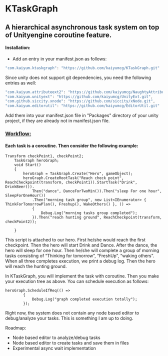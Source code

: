# **KTaskGraph**


## **A hierarchical asynchronous task system on top of Unityengine coroutine feature.**


#### Installation:
* Add an entry in your manifest.json as follows:
```C#
"com.kaiyum.ktaskgraph": "https://github.com/kaiyumcg/KTaskGraph.git"
```

Since unity does not support git dependencies, you need the following entries as well:
```C#
"com.kaiyum.attributeext2": "https://github.com/kaiyumcg/NaughtyAttributes",
"com.kaiyum.unityext": "https://github.com/kaiyumcg/UnityExt.git",
"com.github.siccity.xnode": "https://github.com/siccity/xNode.git",
"com.kaiyum.editorutil": "https://github.com/kaiyumcg/EditorUtil.git"
```
Add them into your manifest.json file in "Packages\" directory of your unity project, if they are already not in manifest.json file.

### **<span style="text-decoration:underline;">Workflow:</span>**


#### Each task is a coroutine. Then consider the following example:


```
Transform checkPoint1, checkPoint2;
    TaskGraph heroGraph;
    void Start()
    {
        heroGraph = TaskGraph.Create("Hero", gameObject);
        heroGraph.CreateRootTask("Reach check point", ReachCheckpoint(transform, checkPoint1)).StartTask("Drink", DrinkBeer()).
            Then("dance", DanceForTwoMin()).Then("sleep For one hour", SleepForOneHour())
            .Then("morning task group", new List<IEnumerator> { ThinkForTomorrowPlan(), Freshup(), WakeOthers() }, () =>
            {
                Debug.Log("morning tasks group completed");
            }).Then("reach hunting ground", ReachCheckpoint(transform, checkPoint2));
            
    }
```


This script is attached to our hero. First he/she would reach the first checkpoint. Then the hero will start Drink and Dance. After the dance, the hero will sleep for one hour. Then he/she will complete a group of morning tasks consisting of “Thinking for tomorrow”, “FreshUp”, “waking others”. When all three completes execution, we print a debug log. Then the hero will reach the hunting ground. 

In KTaskGraph, you will implement the task with coroutine. Then you make your execution tree as above. You can schedule execution as follows:


```
heroGraph.ScheduleIfReq(() =>
        {
            Debug.Log("graph completed execution totally");
        });
```


Right now, the system does not contain any node based editor to debug/analyze your tasks. This is something I am up to doing. 

Roadmap:



* Node based editor to analyze/debug tasks
* Node based editor to create tasks and save them in files
* Experimental async wait implementation
